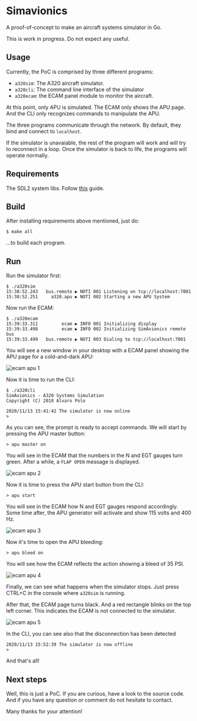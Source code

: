 # Simavionics

A proof-of-concept to make an aircraft systems simulator in Go. 

This is work in progress. Do not expect any useful. 

## Usage

Currently, the PoC is comprised by three different programs:

- `a320sim`: The A320 aircraft simulator. 
- `a320cli`: The command line interface of the simulator
- `a320ecam`: the ECAM panel module to monitor the aircraft. 

At this point, only APU is simulated. The ECAM only shows the APU page. And the CLI only recognizes commands to manipulate the APU.

The three programs communicate through the network. By default, they bind and connect to `localhost`.

If the simulator is unavaiable, the rest of the program will work and will try to reconnect in a loop. Once the simulator is back to life, the programs will operate normally. 

## Requirements

The SDL2 system libs. Follow [this](https://github.com/veandco/go-sdl2#requirements) guide.

## Build

After installing requirements above mentioned, just do:

```
$ make all
```

...to build each program. 

## Run

Run the simulator first:

```
$ ./a320sim
15:38:52.243   bus.remote ▶ NOTI 001 Listening on tcp://localhost:7001
15:38:52.251     a320.apu ▶ NOTI 002 Starting a new APU System
```

Now run the ECAM:

```
$ ./a320ecam
15:39:33.311         ecam ▶ INFO 001 Initializing display
15:39:33.498         ecam ▶ INFO 002 Initializing SimAvionics remote bus
15:39:33.499   bus.remote ▶ NOTI 003 Dialing to tcp://localhost:7001
```

You will see a new window in your desktop with a ECAM panel showing the APU page for a cold-and-dark APU:

![ecam apu 1](img/ecam-apu_01.png)

Now it is time to run the CLI:

```
$ ./a320cli
SimAvionics - A320 Systems Simulation
Copyright (C) 2018 Alvaro Polo

2020/11/13 15:41:42 The simulator is now online
> 
```

As you can see, the prompt is ready to accept commands. We will start by pressing the APU master button:

```
> apu master on
```

You will see in the ECAM that the numbers in the N and EGT gauges turn green. After a while, a `FLAP OPEN` message is displayed. 

![ecam apu 2](img/ecam-apu_02.png)

Now it is time to press the APU start button from the CLI:

```
> apu start
```

You will see in the ECAM how N and EGT gauges respond accordingly. Some time after, the APU generator will activate and show 115 volts and 400 Hz. 

![ecam apu 3](img/ecam-apu_03.png)

Now it's time to open the APU bleeding:

```
> apu bleed on
```

You will see how the ECAM reflects the action showing a bleed of 35 PSI. 

![ecam apu 4](img/ecam-apu_04.png)

Finally, we can see what happens when the simulator stops. Just press CTRL+C in the console where `a320sim` is running.

After that, the ECAM page turns black. And a red rectangle blinks on the top left corner. This indicates the ECAM is not connected to the simulator. 

![ecam apu 5](img/ecam-apu_05.png)

In the CLI, you can see also that the disconnection has been detected

```
2020/11/13 15:52:39 The simulator is now offline
>
```

And that's all! 

## Next steps

Well, this is just a PoC. If you are curious, have a look to the source code. And if you have any question or comment do not hesitate to contact. 

Many thanks for your attention!
